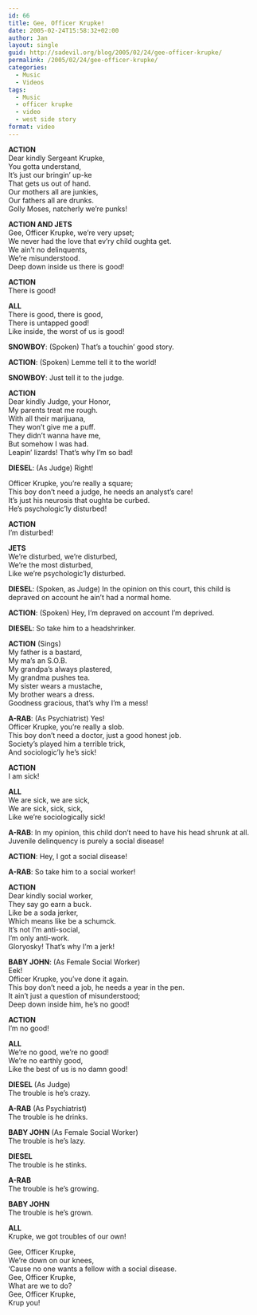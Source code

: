 ```yaml
---
id: 66
title: Gee, Officer Krupke!
date: 2005-02-24T15:58:32+02:00
author: Jan
layout: single
guid: http://sadevil.org/blog/2005/02/24/gee-officer-krupke/
permalink: /2005/02/24/gee-officer-krupke/
categories:
  - Music
  - Videos
tags:
  - Music
  - officer krupke
  - video
  - west side story
format: video
---
```

<center>
</center>

<!--more-->

**ACTION**  
Dear kindly Sergeant Krupke,  
You gotta understand,  
It&#8217;s just our bringin&#8217; up-ke  
That gets us out of hand.  
Our mothers all are junkies,  
Our fathers all are drunks.  
Golly Moses, natcherly we&#8217;re punks! 

**ACTION AND JETS**  
Gee, Officer Krupke, we&#8217;re very upset;  
We never had the love that ev&#8217;ry child oughta get.  
We ain&#8217;t no delinquents,  
We&#8217;re misunderstood.  
Deep down inside us there is good! 

**ACTION**  
There is good! 

**ALL**  
There is good, there is good,  
There is untapped good!  
Like inside, the worst of us is good! 

**SNOWBOY**: (Spoken) That&#8217;s a touchin&#8217; good story. 

**ACTION**: (Spoken) Lemme tell it to the world! 

**SNOWBOY**: Just tell it to the judge. 

**ACTION**  
Dear kindly Judge, your Honor,  
My parents treat me rough.  
With all their marijuana,  
They won&#8217;t give me a puff.  
They didn&#8217;t wanna have me,  
But somehow I was had.  
Leapin&#8217; lizards! That&#8217;s why I&#8217;m so bad! 

**DIESEL**: (As Judge) Right! 

Officer Krupke, you&#8217;re really a square;  
This boy don&#8217;t need a judge, he needs an analyst&#8217;s care!  
It&#8217;s just his neurosis that oughta be curbed.  
He&#8217;s psychologic&#8217;ly disturbed! 

**ACTION**  
I&#8217;m disturbed! 

**JETS**  
We&#8217;re disturbed, we&#8217;re disturbed,  
We&#8217;re the most disturbed,  
Like we&#8217;re psychologic&#8217;ly disturbed. 

**DIESEL**: (Spoken, as Judge) In the opinion on this court, this child is depraved on account he ain&#8217;t had a normal home. 

**ACTION**: (Spoken) Hey, I&#8217;m depraved on account I&#8217;m deprived. 

**DIESEL**: So take him to a headshrinker. 

**ACTION** (Sings)  
My father is a bastard,  
My ma&#8217;s an S.O.B.  
My grandpa&#8217;s always plastered,  
My grandma pushes tea.  
My sister wears a mustache,  
My brother wears a dress.  
Goodness gracious, that&#8217;s why I&#8217;m a mess! 

**A-RAB**: (As Psychiatrist) Yes!  
Officer Krupke, you&#8217;re really a slob.  
This boy don&#8217;t need a doctor, just a good honest job.  
Society&#8217;s played him a terrible trick,  
And sociologic&#8217;ly he&#8217;s sick! 

**ACTION**  
I am sick! 

**ALL**  
We are sick, we are sick,  
We are sick, sick, sick,  
Like we&#8217;re sociologically sick! 

**A-RAB**: In my opinion, this child don&#8217;t need to have his head shrunk at all. Juvenile delinquency is purely a social disease! 

**ACTION**: Hey, I got a social disease! 

**A-RAB**: So take him to a social worker! 

**ACTION**  
Dear kindly social worker,  
They say go earn a buck.  
Like be a soda jerker,  
Which means like be a schumck.  
It&#8217;s not I&#8217;m anti-social,  
I&#8217;m only anti-work.  
Gloryosky! That&#8217;s why I&#8217;m a jerk! 

**BABY JOHN**: (As Female Social Worker)  
Eek!  
Officer Krupke, you&#8217;ve done it again.  
This boy don&#8217;t need a job, he needs a year in the pen.  
It ain&#8217;t just a question of misunderstood;  
Deep down inside him, he&#8217;s no good! 

**ACTION**  
I&#8217;m no good! 

**ALL**  
We&#8217;re no good, we&#8217;re no good!  
We&#8217;re no earthly good,  
Like the best of us is no damn good! 

**DIESEL** (As Judge)  
The trouble is he&#8217;s crazy. 

**A-RAB** (As Psychiatrist)  
The trouble is he drinks. 

**BABY JOHN** (As Female Social Worker)  
The trouble is he&#8217;s lazy. 

**DIESEL**  
The trouble is he stinks. 

**A-RAB**  
The trouble is he&#8217;s growing. 

**BABY JOHN**  
The trouble is he&#8217;s grown. 

**ALL**  
Krupke, we got troubles of our own! 

Gee, Officer Krupke,  
We&#8217;re down on our knees,  
&#8216;Cause no one wants a fellow with a social disease.  
Gee, Officer Krupke,  
What are we to do?  
Gee, Officer Krupke,  
Krup you!